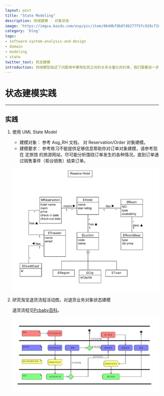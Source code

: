 ```yaml
---
layout: post
title: "State Modeling"
description: 领域建模 - 对象状态
image: 'https://imgsa.baidu.com/exp/pic/item/8640bf8b87d6277f57c928cf28381f30e824fc2b.jpg'
category: 'blog'
tags:
- software-system-analysis-and-design
- domain
- modeling
- state
twitter_text: 状态建模
introduction: 领域模型描述了问题域中事物及其之间的关系与量化的约束，我们需要进一步验证模型的有效性与完备性，管理这些事物的生命周期成为有效的方法 - 状态建模。
---
```


# 状态建模实践

------

## 实践
 1. 使用 UML State Model
    - 建模对象： 参考 Asg_RH 文档， 对 Reservation/Order 对象建模。
    - 建模要求： 参考练习不能提供足够信息帮助你对订单对象建模，请参考现在 定旅馆 的旅游网站，尽可能分析围绕订单发生的各种情况，直到订单通过销售事件（柜台销售）结束订单。

    ![Reservation/Order 对象建模](/assets/img/blog/domain-modeling-reserve-hotel.png)

 2. 研究淘宝退货流程活动图，对退货业务对象状态建模

    退货流程见[Pcbaby百科](https://baike.pcbaby.com.cn/long/22690.html)。
    
    ![淘宝退货流程](/assets/img/blog/uml-taobao.png)
